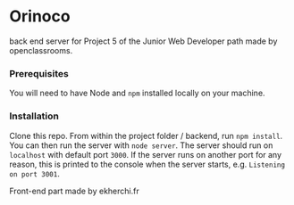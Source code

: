# Orinoco #

back end server for Project 5 of the Junior Web Developer path made by openclassrooms.

### Prerequisites ###

You will need to have Node and `npm` installed locally on your machine.

### Installation ###

Clone this repo. From within the project folder / backend, run `npm install`. You 
can then run the server with `node server`. 
The server should run on `localhost` with default port `3000`. If the
server runs on another port for any reason, this is printed to the
console when the server starts, e.g. `Listening on port 3001`.

Front-end part made by ekherchi.fr


